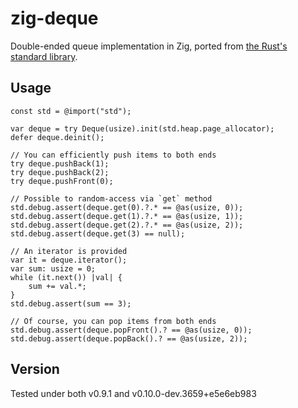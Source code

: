 # zig-deque

Double-ended queue implementation in Zig, ported from [the Rust's standard library](https://doc.rust-lang.org/std/collections/struct.VecDeque.html).

## Usage

```zig
const std = @import("std");

var deque = try Deque(usize).init(std.heap.page_allocator);
defer deque.deinit();

// You can efficiently push items to both ends
try deque.pushBack(1);
try deque.pushBack(2);
try deque.pushFront(0);

// Possible to random-access via `get` method
std.debug.assert(deque.get(0).?.* == @as(usize, 0));
std.debug.assert(deque.get(1).?.* == @as(usize, 1));
std.debug.assert(deque.get(2).?.* == @as(usize, 2));
std.debug.assert(deque.get(3) == null);

// An iterator is provided
var it = deque.iterator();
var sum: usize = 0;
while (it.next()) |val| {
    sum += val.*;
}
std.debug.assert(sum == 3);

// Of course, you can pop items from both ends
std.debug.assert(deque.popFront().? == @as(usize, 0));
std.debug.assert(deque.popBack().? == @as(usize, 2));
```

## Version

Tested under both v0.9.1 and v0.10.0-dev.3659+e5e6eb983
